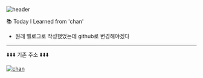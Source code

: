![header](https://capsule-render.vercel.app/api?type=waving&color=00cec9&text=Welcome!&height=200&&animation=fadeIn&fontAlign=70&&desc=from.front-chan&&descAlign=43&&descAlignY=56)

📚 Today I Learned from 'chan'

- 원래 벨로그로 작성했었는데 github로 변경해야겠다
  <br>

<!-- <img src="https://velog.velcdn.com/images/channn02/post/a7759fa8-8823-495f-a200-5d9609c1f216/image.jpeg">
![react](https://velog.velcdn.com/images/channn02/post/a7759fa8-8823-495f-a200-5d9609c1f216/image.jpeg) -->

---

⬇️⬇️⬇️ 기존 주소 ⬇️⬇️⬇️

[![chan](https://img.shields.io/badge/chan-gold.svg?&style=flat&for-the-badge&logo=javascript&logoColor=black)](https://velog.io/@channn02)

<!--
<img alt="Html" src ="https://img.shields.io/badge/내용-배경색상6자리.svg?&style=for-the-badge&logo=icon이름&logoColor=로고색상"/>

<img alt="Html" src ="https://img.shields.io/badge/adidas-40AEF0.svg?&style=for-the-badge&logo=adidas&logoColor=black"/> -->

